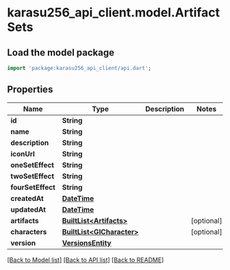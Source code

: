 # karasu256_api_client.model.ArtifactSets

## Load the model package
```dart
import 'package:karasu256_api_client/api.dart';
```

## Properties
Name | Type | Description | Notes
------------ | ------------- | ------------- | -------------
**id** | **String** |  | 
**name** | **String** |  | 
**description** | **String** |  | 
**iconUrl** | **String** |  | 
**oneSetEffect** | **String** |  | 
**twoSetEffect** | **String** |  | 
**fourSetEffect** | **String** |  | 
**createdAt** | [**DateTime**](DateTime.md) |  | 
**updatedAt** | [**DateTime**](DateTime.md) |  | 
**artifacts** | [**BuiltList&lt;Artifacts&gt;**](Artifacts.md) |  | [optional] 
**characters** | [**BuiltList&lt;GICharacter&gt;**](GICharacter.md) |  | [optional] 
**version** | [**VersionsEntity**](VersionsEntity.md) |  | 

[[Back to Model list]](../README.md#documentation-for-models) [[Back to API list]](../README.md#documentation-for-api-endpoints) [[Back to README]](../README.md)


